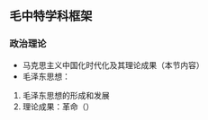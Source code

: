 ## 毛中特学科框架
### 政治理论
- 马克思主义中国化时代化及其理论成果（本节内容）
- 毛泽东思想：
1. 毛泽东思想的形成和发展
2. 理论成果：革命（）



<!--stackedit_data:
eyJoaXN0b3J5IjpbLTIwNjExMDc4NzUsMjA2MzUxMjU5N119
-->